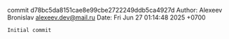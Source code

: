 commit d78bc5da8151cae8e99cbe2722249ddb5ca4927d
Author: Alexeev Bronislav <alexeev.dev@mail.ru>
Date:   Fri Jun 27 01:14:48 2025 +0700

    Initial commit
